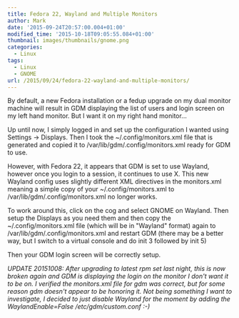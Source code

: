 ```yaml
---
title: Fedora 22, Wayland and Multiple Monitors
author: Mark
date: '2015-09-24T20:57:00.004+01:00'
modified_time: '2015-10-18T09:05:55.084+01:00'
thumbnail: images/thumbnails/gnome.png
categories:
  - Linux
tags:
  - Linux
  - GNOME
url: /2015/09/24/fedora-22-wayland-and-multiple-monitors/
---
```



By default, a new Fedora installation or a fedup upgrade on my dual monitor machine will result in GDM displaying the list of users and login screen on my left hand monitor. But I want it on my right hand monitor...

Up until now, I simply logged in and set up the configuration I wanted using Settings -> Displays. Then I took the ~/.config/monitors.xml file that is generated and copied it to /var/lib/gdm/.config/monitors.xml ready for GDM to use.

However, with Fedora 22, it appears that GDM is set to use Wayland, however once you login to a session, it continues to use X. This new Wayland config uses slightly different XML directives in the monitors.xml meaning a simple copy of your ~/.config/monitors.xml to /var/lib/gdm/.config/monitors.xml no longer works.

To work around this, click on the cog and select GNOME on Wayland. Then setup the Displays as you need them and then copy the ~/.config/monitors.xml file (which will be in "Wayland" format) again to /var/lib/gdm/.config/monitors.xml and restart GDM (there may be a better way, but I switch to a virtual console and do init 3 followed by init 5)

Then your GDM login screen will be correctly setup.

_UPDATE 20151008: After upgrading to latest rpm set last night, this is now broken again and GDM is displaying the login on the monitor I don't want it to be on. I verified the monitors.xml file for gdm was correct, but for some reason gdm doesn't appear to be honoring it. Not being something I want to investigate, I decided to just disable Wayland for the moment by adding the WaylandEnable=False /etc/gdm/custom.conf :-)_
